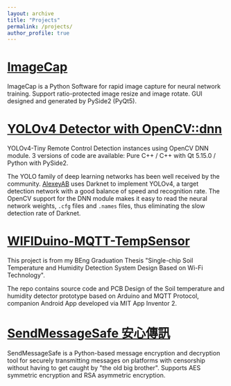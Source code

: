 ```yaml
---
layout: archive
title: "Projects"
permalink: /projects/
author_profile: true
---
```


# [ImageCap](https://github.com/marc0cheung/ImageCap)

ImageCap is a Python Software for rapid image capture for neural network training. Support ratio-protected image resize and image rotate. GUI designed and generated by PySide2 (PyQt5). 



# [YOLOv4 Detector with OpenCV::dnn](https://github.com/marc0cheung/YOLOv4_Detection_dnnOpenCV)

YOLOv4-Tiny Remote Control Detection instances using OpenCV DNN module. 3 versions of code are available: Pure C++ / C++ with Qt 5.15.0 / Python with PySide2. 



The YOLO family of deep learning networks has been well received by the community. [AlexeyAB](https://github.com/AlexeyAB/darknet/) uses Darknet to implement YOLOv4, a target detection network with a good balance of speed and recognition rate. The OpenCV support for the DNN module makes it easy to read the neural network weights, `.cfg` files and `.names` files, thus eliminating the slow detection rate of Darknet.



# [WIFIDuino-MQTT-TempSensor](https://github.com/marc0cheung/WIFIDuino-Sensor-MQTT)

This project is from my BEng Graduation Thesis "Single-chip Soil Temperature and Humidity Detection System Design Based on Wi-Fi Technology".

The repo contains source code and PCB Design of the Soil temperature and humidity detector prototype based on Arduino and MQTT Protocol, companion Android App developed via MIT App Inventor 2.

# [SendMessageSafe 安心傳訊](https://github.com/marc0cheung/SendMessageSafe/)
SendMessageSafe is a Python-based message encryption and decryption tool for securely transmitting messages on platforms with censorship without having to get caught by "the old big brother". Supports AES symmetric encryption and RSA asymmetric encryption.
